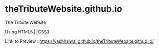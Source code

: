 # theTributeWebsite.github.io
The Tribute Website 

Using HTML5 || CSS3

Link to Preview : https://yashhalwai.github.io/theTributeWebsite.github.io/

